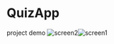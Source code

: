 # QuizApp
project demo
![screen2](https://user-images.githubusercontent.com/109209762/209825074-79714176-fddb-4330-9632-f5352f493ba8.png)![screen1](https://user-images.githubusercontent.com/109209762/209825080-3c5d0ce0-0eb8-40fd-9adf-d4a1ba46fa26.png)
